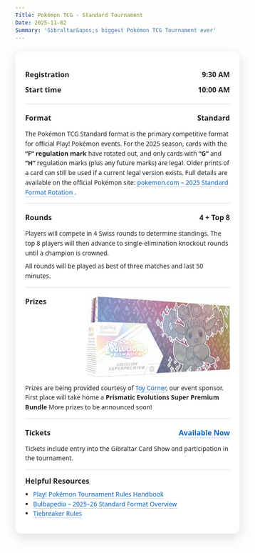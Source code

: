 ```yaml
---
Title: Pokémon TCG - Standard Tournament
Date: 2025-11-02
Summary: 'Gibraltar&apos;s biggest Pokémon TCG Tournament ever'
---
```


<meta name="description" content="Enter the Pokémon TCG Standard Tournament at the Gibraltar Card Show 2025. Battle through Swiss rounds and Top 8 for a chance to win exclusive prizes.">
<meta property="og:image" content="featured-image.png" />

<style>
  .event-card {
    max-width: 800px;
    margin: 24px auto;
    padding: 20px 22px;
    background: #ffffffcc;
    backdrop-filter: blur(6px);
    border-radius: 14px;
    box-shadow: 0 8px 24px rgba(0,0,0,0.12);
    font-family: 'Segoe UI', 'Helvetica Neue', Arial, sans-serif;
    color: #222;
  }
  .event-card .section { padding: 14px 0; border-top: 1px solid #ddd; }
  .event-card .row { display: flex; justify-content: space-between; gap: 12px; padding: 6px 0; }
  .event-card .label { font-weight: 700; font-size: 1.15em; }
  .event-card .value { font-weight: 600; font-size: 1.15em; text-align: right; }
  .event-card p { margin: 8px 0 0; line-height: 1.55; }
  .event-card a { color: #0b65c2; text-decoration: none; border-bottom: 1px solid rgba(11,101,194,0.35); }
  .event-card a:hover { border-bottom-color: rgba(11,101,194,0.7); }

  /* Dark mode */
  html.dark .event-card, :root.dark .event-card, [data-theme="dark"] .event-card {
    background: rgba(10, 25, 47, 0.85); color: #fff; box-shadow: 0 8px 24px rgba(0,0,0,0.5);
  }
  html.dark .event-card .section, :root.dark .event-card .section, [data-theme="dark"] .event-card .section {
    border-top-color: rgba(255,255,255,0.18);
  }
  html.dark .event-card a, :root.dark .event-card a, [data-theme="dark"] .event-card a {
    color: #7cb7ff; border-bottom-color: rgba(124,183,255,0.45);
  }
  @media (prefers-color-scheme: dark) {
    .event-card { background: rgba(10, 25, 47, 0.85); color: #fff; box-shadow: 0 8px 24px rgba(0,0,0,0.5); }
    .event-card .section { border-top-color: rgba(255,255,255,0.18); }
    .event-card a { color: #7cb7ff; border-bottom-color: rgba(124,183,255,0.45); }
  }

  /* Dark mode adjustments for tiebreaker rules backgrounds */
  html.dark .rules-section.swiss, :root.dark .rules-section.swiss, [data-theme='dark'] .rules-section.swiss {
    background: rgba(48, 96, 160, 0.6) !important;
  }
  html.dark .rules-section.topcut, :root.dark .rules-section.topcut, [data-theme='dark'] .rules-section.topcut {
    background: rgba(160, 48, 48, 0.6) !important;
  }
  /* Make the image block-level and remove any margins */
.section .row .value img {
  display: block;            /* no baseline gap */
  margin: 0;                 /* no extra margins */
  max-height: 48px;          /* adjust as needed */
  width: auto;
  height: auto;
  vertical-align: top;       /* extra safety */
}
</style>

<section class="event-card">
  <div class="section" style="border-top: none;">
    <div class="row"><div class="label">Registration</div><div class="value">9:30 AM</div></div>
    <div class="row"><div class="label">Start time</div><div class="value">10:00 AM</div></div>
  </div>

  <div class="section">
    <div class="row"><div class="label">Format</div><div class="value">Standard</div></div>
    <p>The Pokémon TCG Standard format is the primary competitive format for official Play! Pokémon events.
      For the 2025 season, cards with the <strong>“F” regulation mark</strong> have rotated out, and only cards with
      <strong>“G”</strong> and <strong>“H”</strong> regulation marks (plus any future marks) are legal.
      Older prints of a card can still be used if a current legal version exists.
      Full details are available on the official Pokémon site:
      <a href="https://www.pokemon.com/us/pokemon-news/2025-pokemon-tcg-standard-format-rotation-announcement" target="_blank" rel="noopener">
        pokemon.com – 2025 Standard Format Rotation
      </a>.
    </p>
  </div>

  <div class="section">
    <div class="row"><div class="label">Rounds</div><div class="value">4 + Top 8</div></div>
    <p>Players will compete in 4 Swiss rounds to determine standings.
      The top 8 players will then advance to single‑elimination knockout rounds until a champion is crowned.</p>
    <p>All rounds will be played as best of three matches and last 50 minutes.</p>
  </div>

  <div class="section">
    <div class="row"><div class="label">Prizes</div><div class="value"><img src="top-prize.png" style="max-height:180px; width:auto;"/></div></div>
    <p>Prizes are being provided courtesy of <a href="https://toycorner.gi/">Toy Corner</a>, our event sponsor.
      First place will take home a <strong>Prismatic Evolutions Super Premium Bundle</strong> More prizes to be announced soon!</p>
  </div>

  <div class="section">
    <div class="row"><div class="label">Tickets</div><div class="value"><a href="/tickets">Available Now</a></div></div>
    <p>Tickets include entry into the Gibraltar Card Show and participation in the tournament.</p>
  </div>



  <div class="section">
    <div class="label" style="margin-bottom: 8px;">Helpful Resources</div>
    <ul style="margin: 0; padding-left: 18px; line-height: 1.55;">
      <li><a href="https://www.pokemon.com/us/play-pokemon/about/tournaments-rules-and-resources/">Play! Pokémon Tournament Rules Handbook</a></li>
      <li><a href="https://bulbapedia.bulbagarden.net/wiki/2025-26_Standard_format_(TCG)" target="_blank" rel="noopener">Bulbapedia – 2025–26 Standard Format Overview</a></li>
      <li><a href="#" id="tiebreakerLink">Tiebreaker Rules</a></li>
    </ul>
  </div>
</section>

<!-- Modal lives OUTSIDE the wrapper -->
<div id="tiebreakerModal" style="
  display:none; /* hidden by default */
  position:fixed;
  inset:0;
  z-index:9999;
  background:rgba(0,0,0,0.6);
  backdrop-filter: blur(4px);
  align-items:center;
  justify-content:center;
">
  <div style="
    background:#ffffffcc;
    backdrop-filter: blur(8px);
    padding: 20px 24px;
    border-radius: 14px;
    width: 90%;
    max-width: 520px;
    font-family: 'Segoe UI','Helvetica Neue',sans-serif;
    box-shadow: 0 8px 24px rgba(0,0,0,0.3);
    position: relative;
    color: #222;
  ">
    <span id="closeTiebreakerModal" style="
      position:absolute;
      top:10px; right:14px;
      font-size: 1.5em;
      cursor:pointer;
      color:#333;
    ">&times;</span>

<h2 style="margin-top:0;">Tiebreaker Rules</h2>
<div style="line-height:1.5; font-size:0.95rem;">
  <div class="rules-section swiss" style="background:#d0e6ff; padding:10px; border-radius:8px; margin-bottom:12px;">
    <strong>🟦 Swiss Rounds (can end in a draw)</strong>
    <ul style="margin:8px 0 0 20px; padding:0;">
      <li>When time is called, players have ten minutes to finish the current turn and then play one more full turn.</li>
      <li>If there is no winner after those turns, the game is a draw.</li>
    </ul>
  </div>

  <hr style="border:none; border-top:1px solid #ccc; margin:16px 0;">

  <div class="rules-section topcut" style="background:#ffd6d6; padding:10px; border-radius:8px;">
    <strong>🟥 Top Cut / Elimination (must have a winner)</strong>
    <ul style="margin:8px 0 0 20px; padding:0;">
      <li>Same procedure as above.</li>
      <li>If 10 minutes expire and there is no winner:</li>
      <ul>
        <li>The player with a Prize card lead is declared the winner.</li>
        <li>If Prizes are tied a tie-breaker game (normal 6‑Prize setup) will be played to determine the winner. The first player to establish a Prize card lead, or to win the game outright by any other method, is the winner.</li>    
      <ul>
    </ul>
  </div>
</div>
</div>
</div>

<script>
document.addEventListener('DOMContentLoaded', () => {
  const modal = document.getElementById('tiebreakerModal');
  const openLink = document.getElementById('tiebreakerLink');
  const closeBtn = document.getElementById('closeTiebreakerModal');

  function openModal() {
    modal.style.display = 'flex'; // show and centre
    document.body.style.overflow = 'hidden'; // lock background scroll
  }

  function closeModal() {
    modal.style.display = 'none';
    document.body.style.overflow = ''; // restore scroll
  }

  openLink.addEventListener('click', (e) => {
    e.preventDefault();
    openModal();
  });

  closeBtn.addEventListener('click', closeModal);

  window.addEventListener('click', (e) => {
    if (e.target === modal) {
      closeModal();
    }
  });
});
</script>